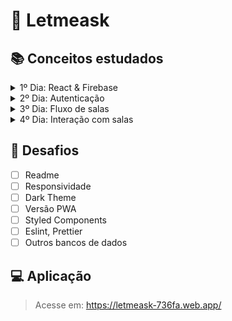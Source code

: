 # 🤔 Letmeask

## 📚 Conceitos estudados

<details>
<summary>1º Dia: React & Firebase</summary>
* Ambiente de desenvolvimento
* Fluxo de um spa
* Iniciando com React
* Conceitos do React
* Criando projeto Firebase
* Conectando Firabase no React
* Variáveis ambiente Firabase no React
</details>

<details>
<summary>2º Dia: Autenticação</summary>
* Tela de autenticação
* Tela de criação de sala
* Roteamento e navegação
* Autenticação com Firebase
* Contextos no React
* Contexto de autenticação
* Recuperar o estado de autenticação
* Criando hook de autenticação
</details>

<details>
<summary>3º Dia: Fluxo de salas</summary>
* Criação de sala
* Entrando na sala
* Estipulando autorização
* Página de sala (HTML + CSS)
* Criando nova pergunta 
* Consumindo perguntas do Firebase
* "Ouvindo" novas perguntas

</details>

<details>
<summary>4º Dia: Interação com salas</summary>
* Estrutura das perguntas (HTML + CSS)
* Criando hook
* Página de sala (admin)
* Funcionalidade de like 
* Remoção de pergunta
* Encerrar sala
</details>

## 🧠 Desafios

- [ ] Readme
- [ ] Responsividade
- [ ] Dark Theme
- [ ] Versão PWA
- [ ] Styled Components
- [ ] Eslint, Prettier
- [ ] Outros bancos de dados

## 💻 Aplicação

> Acesse em: https://letmeask-736fa.web.app/

